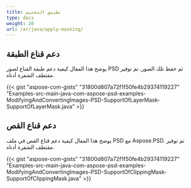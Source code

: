```yaml
---
title: تطبيق التعتيم
type: docs
weight: 20
url: /ar/java/apply-masking/
---
```



## **دعم قناع الطبقة**
يوضح هذا المقال كيفية دعم طبقة القناع لصور PSD ثم حفظ تلك الصور. تم توفير مقتطف الشفرة أدناه.

{{< gist "aspose-com-gists" "31800d807a72f1f50fe4b29374119227" "Examples-src-main-java-com-aspose-psd-examples-ModifyingAndConvertingImages-PSD-SupportOfLayerMask-SupportOfLayerMask.java" >}}


## **دعم قناع القص**
يوضح هذا المقال كيفية دعم قناع القص في ملف PSD مع Aspose.PSD. تم توفير مقتطف الشفرة أدناه.

{{< gist "aspose-com-gists" "31800d807a72f1f50fe4b29374119227" "Examples-src-main-java-com-aspose-psd-examples-ModifyingAndConvertingImages-PSD-SupportOfClippingMask-SupportOfClippingMask.java" >}}
